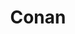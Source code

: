 ---
blog: https://blog.conan.io/
facebook: https://facebook.com/conan.io
git: https://github.com/conan-io
logohandle: conanio
sort: conan
title: Conan
twitter: https://x.com/conan_io
website: https://conan.io/
---